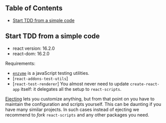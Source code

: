 ## Table of Contents

- [Start TDD from a simple code](#start-tdd-from-a-simple-code)


## Start TDD from a simple code

* react version: 16.2.0
* react-dom: 16.2.0

Requirements:

* [`enzyme`](https://github.com/airbnb/enzyme) is a javaScript testing utilities.
* [`react-addons-test-utils`]
* [`react-test-renderer`]
You almost never need to update `create-react-app` itself: it delegates all the setup to `react-scripts`.

[Ejecting](#npm-run-eject) lets you customize anything, but from that point on you have to maintain the configuration and scripts yourself. This can be daunting if you have many similar projects. In such cases instead of ejecting we recommend to *fork* `react-scripts` and any other packages you need.
